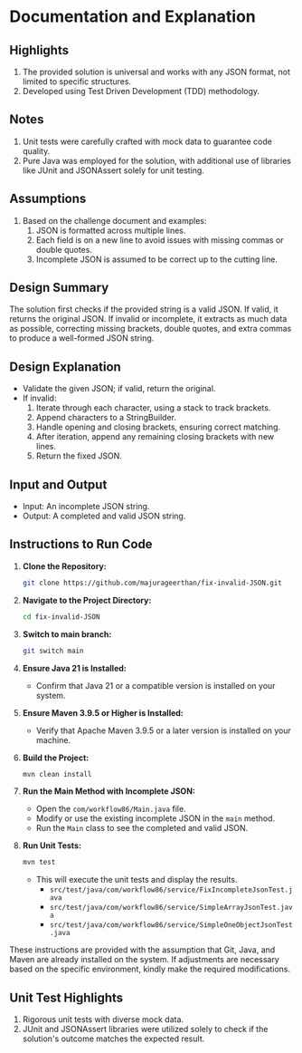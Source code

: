 # Documentation and Explanation

## Highlights
1. The provided solution is universal and works with any JSON format, not limited to specific structures.
2. Developed using Test Driven Development (TDD) methodology.

## Notes
1. Unit tests were carefully crafted with mock data to guarantee code quality.
2. Pure Java was employed for the solution, with additional use of libraries like JUnit and JSONAssert solely for unit testing.

## Assumptions
1. Based on the challenge document and examples:
    1. JSON is formatted across multiple lines.
    2. Each field is on a new line to avoid issues with missing commas or double quotes.
    3. Incomplete JSON is assumed to be correct up to the cutting line.

## Design Summary

The solution first checks if the provided string is a valid JSON. If valid, it returns the original JSON. If invalid or incomplete, it extracts as much data as possible, correcting missing brackets, double quotes, and extra commas to produce a well-formed JSON string.

## Design Explanation

* Validate the given JSON; if valid, return the original.
* If invalid:
    1. Iterate through each character, using a stack to track brackets.
    2. Append characters to a StringBuilder.
    3. Handle opening and closing brackets, ensuring correct matching.
    4. After iteration, append any remaining closing brackets with new lines.
    5. Return the fixed JSON.

## Input and Output

* Input: An incomplete JSON string. 
* Output: A completed and valid JSON string.

## Instructions to Run Code

1. **Clone the Repository:**
   ```bash
   git clone https://github.com/majurageerthan/fix-invalid-JSON.git
   ```

2. **Navigate to the Project Directory:**
   ```bash
   cd fix-invalid-JSON
   ```

3. **Switch to main branch:**
   ```bash
   git switch main
   ```
   
4. **Ensure Java 21 is Installed:**
    - Confirm that Java 21 or a compatible version is installed on your system.

5. **Ensure Maven 3.9.5 or Higher is Installed:**
    - Verify that Apache Maven 3.9.5 or a later version is installed on your machine.

6. **Build the Project:**
   ```bash
   mvn clean install
   ```

7. **Run the Main Method with Incomplete JSON:**
    - Open the `com/workflow86/Main.java` file.
    - Modify or use the existing incomplete JSON in the `main` method.
    - Run the `Main` class to see the completed and valid JSON.

8. **Run Unit Tests:**
   ```bash
   mvn test
   ```
    - This will execute the unit tests and display the results.
      - `src/test/java/com/workflow86/service/FixIncompleteJsonTest.java`
      - `src/test/java/com/workflow86/service/SimpleArrayJsonTest.java`
      - `src/test/java/com/workflow86/service/SimpleOneObjectJsonTest.java`

These instructions are provided with the assumption that Git, Java, and Maven are already installed on the system.
If adjustments are necessary based on the specific environment, kindly make the required modifications.

## Unit Test Highlights
1. Rigorous unit tests with diverse mock data.
2. JUnit and JSONAssert libraries were utilized solely to check if the solution's outcome matches the expected result.
